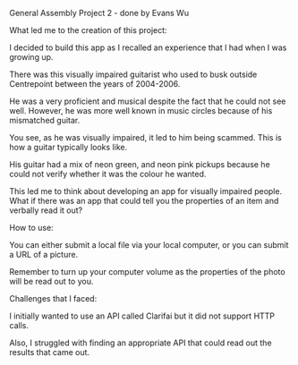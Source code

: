 General Assembly Project 2 - done by Evans Wu

What led me to the creation of this project:

I decided to build this app as I recalled an experience that I had when I was growing up.

There was this visually impaired guitarist who used to busk outside Centrepoint between the years of 2004-2006.

He was a very proficient and musical despite the fact that he could not see well. However, he was more well known in music circles because of his mismatched guitar.

You see, as he was visually impaired, it led to him being scammed. This is how a guitar typically looks like.

His guitar had a mix of neon green, and neon pink pickups because he could not verify whether it was the colour he wanted.

This led me to think about developing an app for visually impaired people. What if there was an app that could tell you the properties of an item and verbally read it out?

How to use:

You can either submit a local file via your local computer, or you can submit a URL of a picture.

Remember to turn up your computer volume as the properties of the photo will be read out to you.

Challenges that I faced:

I initially wanted to use an API called Clarifai but it did not support HTTP calls.

Also, I struggled with finding an appropriate API that could read out the results that came out.
